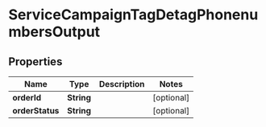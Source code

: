 

# ServiceCampaignTagDetagPhonenumbersOutput

## Properties

Name | Type | Description | Notes
------------ | ------------- | ------------- | -------------
**orderId** | **String** |  |  [optional]
**orderStatus** | **String** |  |  [optional]




